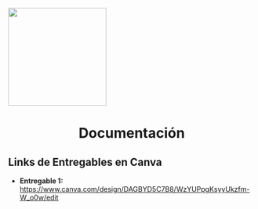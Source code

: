 <p align="left"> 
  <img src="https://semanadelcannabis.cayetano.edu.pe/assets/img/logo-upch.png" width="200">
  <h1 align="center">Documentación</h1>
</p>

## Links de Entregables en Canva
- **Entregable 1:**<br>https://www.canva.com/design/DAGBYD5C7B8/WzYUPpgKsyyUkzfm-W_o0w/edit

